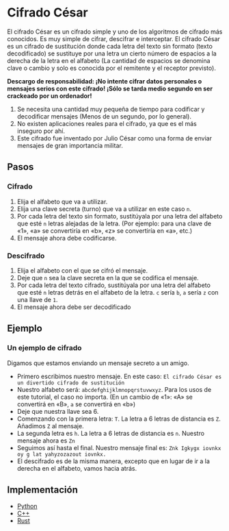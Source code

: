 # Cifrado César

El cifrado César es un cifrado simple y uno de los algoritmos de cifrado más conocidos. Es muy simple de cifrar, descifrar e interceptar. El cifrado César es un cifrado de sustitución donde cada letra del texto sin formato (texto decodificado) se sustituye por una letra un cierto número de espacios a la derecha de la letra en el alfabeto (La cantidad de espacios se denomina clave o cambio y solo es conocida por el remitente y el receptor previsto).

**Descargo de responsabilidad: ¡No intente cifrar datos personales o mensajes serios con este cifrado! ¡Sólo se tarda medio segundo en ser crackeado por un ordenador!**

1. Se necesita una cantidad muy pequeña de tiempo para codificar y decodificar mensajes (Menos de un segundo, por lo general).
2. No existen aplicaciones reales para el cifrado, ya que es el más inseguro por ahí.
3. Este cifrado fue inventado por Julio César como una forma de enviar mensajes de gran importancia militar.

## Pasos

### Cifrado

1. Elija el alfabeto que va a utilizar.
2. Elija una clave secreta (turno) que va a utilizar en este caso `n`.
3. Por cada letra del texto sin formato, sustitúyala por una letra del alfabeto que esté `n` letras alejadas de la letra. (Por ejemplo: para una clave de «1», «a» se convertiría en «b», «z» se convertiría en «a», etc.)
4. El mensaje ahora debe codificarse.

### Descifrado

1. Elija el alfabeto con el que se cifró el mensaje.
2. Deje que `n` sea la clave secreta en la que se codifica el mensaje.
3. Por cada letra del texto cifrado, sustitúyala por una letra del alfabeto que esté `n` letras detrás en el alfabeto de la letra.
`c` sería `b`, `a` sería `z` con una llave de `1`.
4. El mensaje ahora debe ser decodificado

## Ejemplo

### Un ejemplo de cifrado

Digamos que estamos enviando un mensaje secreto a un amigo.

* Primero escribimos nuestro mensaje. En este caso: `El cifrado César es un divertido cifrado de sustitución`
* Nuestro alfabeto será: `abcdefghijklmnopqrstuvwxyz`. Para los usos de este tutorial, el caso no importa. (En un cambio de «1»: «A» se convertirá en «B», `a` se convertirá en «b»)
* Deje que nuestra llave sea 6.
* Comenzando con la primera letra: `T`. La letra a 6 letras de distancia es `Z`. Añadimos `Z` al mensaje.
* La segunda letra es `h`. La letra a 6 letras de distancia es `n`. Nuestro mensaje ahora es `Zn`
* Seguimos así hasta el final. Nuestro mensaje final es: `Znk Igkygx iovnkx oy g lat yahyzozazout iovnkx.`
* El descifrado es de la misma manera, excepto que en lugar de ir a la derecha en el alfabeto, vamos hacia atrás.

## Implementación

* [Python](https://github.com/CloudArmor/PyAlgorithms/blob/master/ciphers/caesar_cipher.py)
* [C++](https://github.com/CloudArmor/C-Plus-Plus/blob/master/ciphers/caesar_cipher.cpp)
* [Rust](https://github.com/CloudArmor/Rust/blob/master/src/ciphers/caesar.rs)
